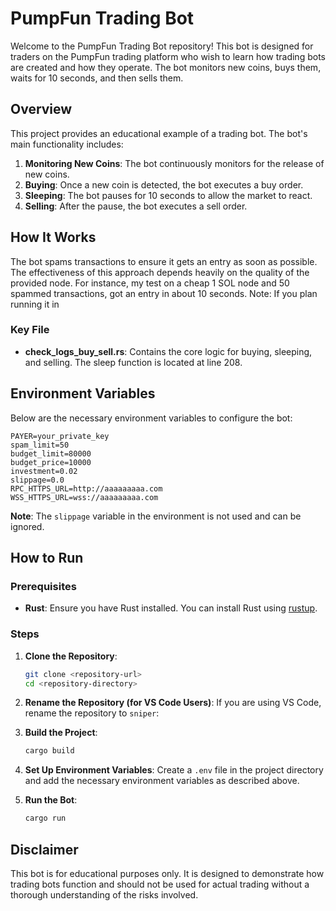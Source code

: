 # PumpFun Trading Bot

Welcome to the PumpFun Trading Bot repository! This bot is designed for traders on the PumpFun trading platform who wish to learn how trading bots are created and how they operate. The bot monitors new coins, buys them, waits for 10 seconds, and then sells them. 

## Overview

This project provides an educational example of a trading bot. The bot's main functionality includes:

1. **Monitoring New Coins**: The bot continuously monitors for the release of new coins.
2. **Buying**: Once a new coin is detected, the bot executes a buy order.
3. **Sleeping**: The bot pauses for 10 seconds to allow the market to react.
4. **Selling**: After the pause, the bot executes a sell order.

## How It Works

The bot spams transactions to ensure it gets an entry as soon as possible. The effectiveness of this approach depends heavily on the quality of the provided node. For instance, my test on a cheap 1 SOL node and 50 spammed transactions, got an entry in about 10 seconds.
Note: If you plan running it in 

### Key File

- **check_logs_buy_sell.rs**: Contains the core logic for buying, sleeping, and selling. The sleep function is located at line 208.

## Environment Variables

Below are the necessary environment variables to configure the bot:

```env
PAYER=your_private_key
spam_limit=50
budget_limit=80000
budget_price=10000
investment=0.02
slippage=0.0 
RPC_HTTPS_URL=http://aaaaaaaaa.com
WSS_HTTPS_URL=wss://aaaaaaaaa.com
```

**Note**: The `slippage` variable in the environment is not used and can be ignored.

## How to Run

### Prerequisites

- **Rust**: Ensure you have Rust installed. You can install Rust using [rustup](https://rustup.rs/).

### Steps

1. **Clone the Repository**:
   ```bash
   git clone <repository-url>
   cd <repository-directory>
   ```

2. **Rename the Repository (for VS Code Users)**:
   If you are using VS Code, rename the repository to `sniper`:

3. **Build the Project**:
   ```bash
   cargo build 
   ```

4. **Set Up Environment Variables**:
   Create a `.env` file in the project directory and add the necessary environment variables as described above.

5. **Run the Bot**:
   ```bash
   cargo run 
   ```
   
## Disclaimer

This bot is for educational purposes only. It is designed to demonstrate how trading bots function and should not be used for actual trading without a thorough understanding of the risks involved.